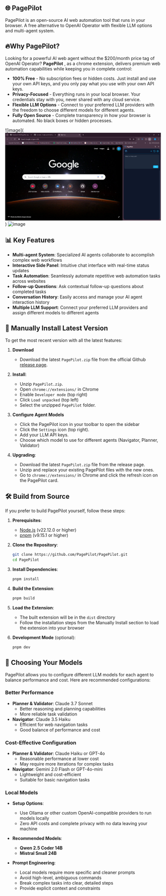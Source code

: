 
## 🌐 PagePilot

PagePilot is an open-source AI web automation tool that runs in your browser. A free alternative to OpenAI Operator with flexible LLM options and multi-agent system.

## 🔥Why PagePilot?

Looking for a powerful AI web agent without the $200/month price tag of OpenAI Operator? **PagePilot** , as a chrome extension, delivers premium web automation capabilities while keeping you in complete control:

- **100% Free** - No subscription fees or hidden costs. Just install and use your own API keys, and you only pay what you use with your own API keys.
- **Privacy-Focused** - Everything runs in your local browser. Your credentials stay with you, never shared with any cloud service.
- **Flexible LLM Options** - Connect to your preferred LLM providers with the freedom to choose different models for different agents.
- **Fully Open Source** - Complete transparency in how your browser is automated. No black boxes or hidden processes.

![image](![alt text](image.png))
![image](https://github.com/user-attachments/assets/d47c45ce-dce5-492a-9cde-5375181f53a1)


## 📊 Key Features

- **Multi-agent System**: Specialized AI agents collaborate to accomplish complex web workflows
- **Interactive Side Panel**: Intuitive chat interface with real-time status updates
- **Task Automation**: Seamlessly automate repetitive web automation tasks across websites
- **Follow-up Questions**: Ask contextual follow-up questions about completed tasks
- **Conversation History**: Easily access and manage your AI agent interaction history
- **Multiple LLM Support**: Connect your preferred LLM providers and assign different models to different agents


## 🔧 Manually Install Latest Version

To get the most recent version with all the latest features:

1. **Download**
    * Download the latest `PagePilot.zip` file from the official Github [release page](https://github.com/PagePilot/PagePilot/releases).

2. **Install**:
    * Unzip `PagePilot.zip`.
    * Open `chrome://extensions/` in Chrome
    * Enable `Developer mode` (top right)
    * Click `Load unpacked` (top left)
    * Select the unzipped `PagePilot` folder.

3. **Configure Agent Models**
    * Click the PagePilot icon in your toolbar to open the sidebar
    * Click the `Settings` icon (top right).
    * Add your LLM API keys.
    * Choose which model to use for different agents (Navigator, Planner, Validator)

4. **Upgrading**:
    * Download the latest `PagePilot.zip` file from the release page.
    * Unzip and replace your existing PagePilot files with the new ones.
    * Go to `chrome://extensions/` in Chrome and click the refresh icon on the PagePilot card.

## 🛠️ Build from Source

If you prefer to build PagePilot yourself, follow these steps:

1. **Prerequisites**:
   * [Node.js](https://nodejs.org/) (v22.12.0 or higher)
   * [pnpm](https://pnpm.io/installation) (v9.15.1 or higher)

2. **Clone the Repository**:
   ```bash
   git clone https://github.com/PagePilot/PagePilot.git
   cd PagePilot
   ```

3. **Install Dependencies**:
   ```bash
   pnpm install
   ```

4. **Build the Extension**:
   ```bash
   pnpm build
   ```

5. **Load the Extension**:
   * The built extension will be in the `dist` directory
   * Follow the installation steps from the Manually Install section to load the extension into your browser

6. **Development Mode** (optional):
   ```bash
   pnpm dev
   ```

## 🤖 Choosing Your Models

PagePilot allows you to configure different LLM models for each agent to balance performance and cost. Here are recommended configurations:

### Better Performance
- **Planner & Validator**: Claude 3.7 Sonnet
  - Better reasoning and planning capabilities
  - More reliable task validation
- **Navigator**: Claude 3.5 Haiku
  - Efficient for web navigation tasks
  - Good balance of performance and cost

### Cost-Effective Configuration
- **Planner & Validator**: Claude Haiku or GPT-4o
  - Reasonable performance at lower cost
  - May require more iterations for complex tasks
- **Navigator**: Gemini 2.0 Flash or GPT-4o-mini
  - Lightweight and cost-efficient
  - Suitable for basic navigation tasks

### Local Models
- **Setup Options**:
  - Use Ollama or other custom OpenAI-compatible providers to run models locally
  - Zero API costs and complete privacy with no data leaving your machine

- **Recommended Models**:
  - **Qwen 2.5 Coder 14B**
  - **Mistral Small 24B**

- **Prompt Engineering**:
  - Local models require more specific and cleaner prompts
  - Avoid high-level, ambiguous commands
  - Break complex tasks into clear, detailed steps
  - Provide explicit context and constraints

